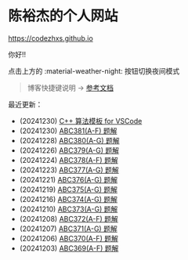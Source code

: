 # 陈裕杰的个人网站

<https://codezhxs.github.io>

你好!!

点击上方的 :material-weather-night: 按钮切换夜间模式

> 博客快捷键说明 -> [参考文档](https://squidfunk.github.io/mkdocs-material/setup/setting-up-navigation/#keyboard-shortcuts-mkdocsyml)

最近更新：

- (20241230) [C++ 算法模板 for VSCode](./algorithm/cpp_templete.md)
- (20241230) [ABC381(A-F) 题解](./algorithm/AtCoder/abc381.md)
- (20241228) [ABC380(A-G) 题解](./algorithm/AtCoder/abc380.md)
- (20241226) [ABC379(A-G) 题解](./algorithm/AtCoder/abc379.md)
- (20241224) [ABC378(A-F) 题解](./algorithm/AtCoder/abc378.md)
- (20241223) [ABC377(A-G) 题解](./algorithm/AtCoder/abc377.md)
- (20241221) [ABC376(A-G) 题解](./algorithm/AtCoder/abc376.md)
- (20241219) [ABC375(A-G) 题解](./algorithm/AtCoder/abc375.md)
- (20241216) [ABC374(A-G) 题解](./algorithm/AtCoder/abc374.md)
- (20241210) [ABC373(A-G) 题解](./algorithm/AtCoder/abc373.md)
- (20241208) [ABC372(A-F) 题解](./algorithm/AtCoder/abc372.md)
- (20241207) [ABC371(A-G) 题解](./algorithm/AtCoder/abc371.md)
- (20241206) [ABC370(A-F) 题解](./algorithm/AtCoder/abc370.md)
- (20241203) [ABC369(A-F) 题解](./algorithm/AtCoder/abc369.md)
